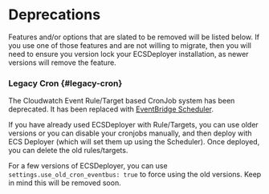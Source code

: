 # Deprecations

Features and/or options that are slated to be removed will be listed below. If you use one of those features and are not willing to migrate, then you will need to ensure you version lock your ECSDeployer installation, as newer versions will remove the feature.


### Legacy Cron {#legacy-cron}
The Cloudwatch Event Rule/Target based CronJob system has been deprecated. It has been replaced with [EventBridge Scheduler](https://docs.aws.amazon.com/scheduler/latest/UserGuide/what-is-scheduler.html).

If you have already used ECSDeployer with Rule/Targets, you can use older versions or you can disable your cronjobs manually, and then deploy with ECS Deployer (which will set them up using the Scheduler). Once deployed, you can delete the old rules/targets.

For a few versions of ECSDeployer, you can use `settings.use_old_cron_eventbus: true` to force using the old versions. Keep in mind this will be removed soon.